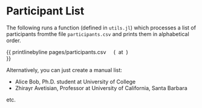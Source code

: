 # Participant List

The following runs a function (defined in `utils.jl`) which processes a list of participants fromthe file `participants.csv` and prints them in alphabetical order.

{{ printlinebyline pages/participants.csv &nbsp; &nbsp;&nbsp;( &nbsp;at&nbsp; )<br>}}

Alternatively, you can just create a manual list:

- Alice Bob, Ph.D. student at University of College
- Zhirayr Avetisian, Professor at University of California, Santa Barbara

etc.
